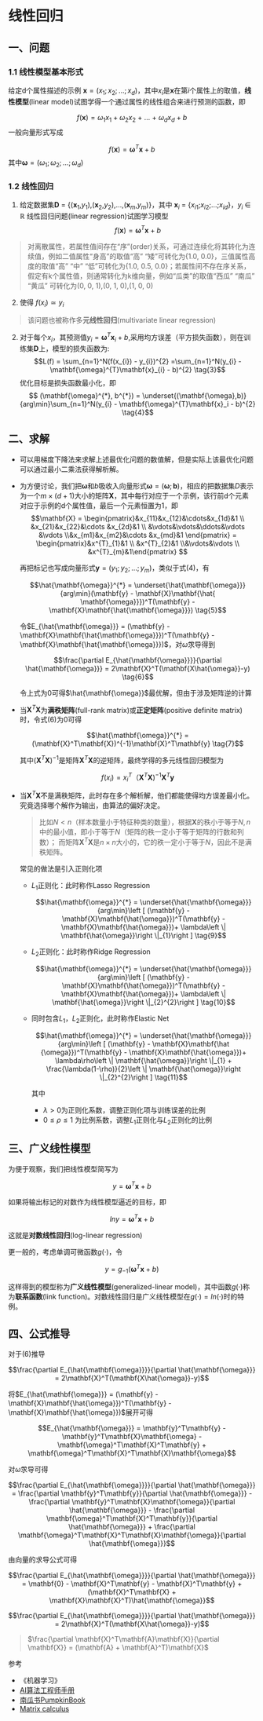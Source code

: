 # 线性回归

## 一、问题

### 1.1 **线性模型基本形式**

 给定d个属性描述的示例 $\mathbf{x} = (x_{1};x_{2};...;x_{d})$，其中$x_{i}$是$\mathbf{x}$在第$i$个属性上的取值，**线性模型**(linear model)试图学得一个通过属性的线性组合来进行预测的函数，即

$$f(\mathbf{x}) = \omega_{1}x_{1} + \omega_{2}x_{2}\ +\ ...\ + \ \omega_{d}x_{d} + b \tag{1}$$
一般向量形式写成

$$f(\mathbf{x}) = \mathbf{\omega}^{T}\mathbf{x} + b \tag{2}$$
其中$\mathbf{\omega} = (\omega_{1};\omega_{2};...;\omega_{d})$

### 1.2 **线性回归**

1. 给定数据集$\mathbf{D}$ = {($\mathbf{x}_{1}$,$y_{1}$),($\mathbf{x}_{2}$,$y_{2}$),...,($\mathbf{x}_{m}$,$y_{m}$)}，其中 $\mathbf{x}_{i}$ = {$x_{i1}$;$x_{i2}$;...;$x_{id}$}，$y_{i}$ $\in$ $\mathbb{R}$
   线性回归问题(linear regression)试图学习模型
   $$f(\mathbf{x}) = \mathbf{\omega}^{T}\mathbf{x} + b$$
> 对离散属性，若属性值间存在“序”(order)关系，可通过连续化将其转化为连续值，例如二值属性“身高”的取值“高” “矮”可转化为{1.0, 0.0}，三值属性高度的取值“高” “中” “低”可转化为{1.0, 0.5, 0.0}；若属性间不存在序关系，假定有k个属性值，则通常转化为k维向量，例如“瓜类”的取值“西瓜” “南瓜” “黄瓜” 可转化为(0, 0, 1),(0, 1, 0),(1, 0, 0)
2. 使得$\ f(x_{i}) \simeq y_{i}$

> 该问题也被称作多**元线性回归**(multivariate linear regression)

2. 对于每个$x_{i}$，其预测值$y_{i} = \mathbf{\omega}^{T}\mathbf{x}_{i} + b$,采用均方误差（平方损失函数），则在训练集$\mathbf{D}$上，模型的损失函数为:
   $$L(f) = \sum_{n=1}^N(f(x_{i}) - y_{i})^{2} =\sum_{n=1}^N(y_{i} - \mathbf{\omega}^{T}\mathbf{x}_{i} - b)^{2} \tag{3}$$
   优化目标是损失函数最小化，即
   $$ (\mathbf{\omega}^{*}, b^{*}) = \underset{(\mathbf{\omega},b)}{arg\min}\sum_{n=1}^N(y_{i} - \mathbf{\omega}^{T}\mathbf{x}_i - b)^{2} \tag{4}$$

## 二、求解

- 可以用梯度下降法来求解上述最优化问题的数值解，但是实际上该最优化问题可以通过最小二乘法获得解析解。

- 为方便讨论，我们把$\mathbf{\omega}$和$b$吸收入向量形式$\mathbf{\omega} = (\mathbf{\omega};\mathbf{b})$，相应的把数据集$D$表示为一个$m\times(d+1)$大小的矩阵$\mathbf{X}$，其中每行对应于一个示例，该行前d个元素对应于示例的d个属性值，最后一个元素恒置为1，即$$\mathbf{X} =  \begin{pmatrix}&x_{11}&x_{12}&\cdots&x_{1d}&1 \\ &x_{21}&x_{22}&\cdots &x_{2d}&1 \\ &\vdots&\vdots&\ddots&\vdots  &\vdots \\&x_{m1}&x_{m2}&\cdots &x_{md}&1 \end{pmatrix} =  \begin{pmatrix}&x^{T}_{1}&1 \\ &x^{T}_{2}&1 \\&\vdots&\vdots \\ &x^{T}_{m}&1\end{pmatrix} $$

  再把标记也写成向量形式$\mathbf{y} = (y_{1};y_{2};…;y_{m})$，类似于式(4)，有

  $$\hat{\mathbf{\omega}}^{*} = \underset{\hat{\mathbf{\omega}}}{arg\min}(\mathbf{y} - \mathbf{X}\mathbf{\hat{ \mathbf{\omega}}})^T(\mathbf{y} - \mathbf{X}\mathbf{\hat{\mathbf{\omega}}}) \tag{5}$$

  令$E_{\hat{\mathbf{\omega}}} = (\mathbf{y} - \mathbf{X}\mathbf{\hat{\mathbf{\omega}}})^T(\mathbf{y} - \mathbf{X}\mathbf{\hat{\mathbf{\omega}}})$，对$\hat{\omega}$求导得到

  $$\frac{\partial E_{\hat{\mathbf{\omega}}}}{\partial \hat{\mathbf{\omega}}} = 2\mathbf{X}^T(\mathbf{X\hat{\omega}}-y) \tag{6}$$

  令上式为0可得$\hat{\mathbf{\omega}}$最优解，但由于涉及矩阵逆的计算

- 当$\mathbf{X}^T\mathbf{X}$为**满秩矩阵**(full-rank matrix)或**正定矩阵**(positive definite matrix)时，令式(6)为0可得

  $$\hat{\mathbf{\omega}}^{*} = (\mathbf{X}^T\mathbf{X})^{-1}\mathbf{X}^T\mathbf{y} \tag{7}$$

  其中$(\mathbf{X}^T\mathbf{X})^{-1}$是矩阵$\mathbf{X}^T\mathbf{X}$的逆矩阵，最终学得的多元线性回归模型为

  $$f(x_{i}) = x_{i}^T（\mathbf{X}^T\mathbf{X})^{-1}\mathbf{X}^T\mathbf{y} \tag{8}$$

- 当$\mathbf{X}^T\mathbf{X}$不是满秩矩阵，此时存在多个解析解，他们都能使得均方误差最小化。究竟选择哪个解作为输出，由算法的偏好决定。

  > 比如$N < n$（样本数量小于特征种类的数量），根据$\mathbf{X}$的秩小于等于$N,n$中的最小值，即小于等于$N$（矩阵的秩一定小于等于矩阵的行数和列数）； 而矩阵$\mathbf{X}^T\mathbf{X}$是$n\times n$大小的，它的秩一定小于等于$N$，因此不是满秩矩阵。

  常见的做法是引入正则化项

  - $L_{1}$正则化：此时称作Lasso Regression

    $$\hat{\mathbf{\omega}}^{*} = \underset{\hat{\mathbf{\omega}}}{arg\min}\left [ (\mathbf{y} - \mathbf{X}\mathbf{\hat{\omega}})^T(\mathbf{y} - \mathbf{X}\mathbf{\hat{\omega}})+ \lambda\left \|  \mathbf{\hat{\omega}}\right \|_{1}\right ] \tag{9}$$

  - $L_{2}$正则化：此时称作Ridge Regression

    $$\hat{\mathbf{\omega}}^{*} = \underset{\hat{\mathbf{\omega}}}{arg\min}\left [ (\mathbf{y} - \mathbf{X}\mathbf{\hat{\omega}})^T(\mathbf{y} - \mathbf{X}\mathbf{\hat{\omega}})+ \lambda\left \|  \mathbf{\hat{\omega}}\right \|_{2}^{2}\right ] \tag{10}$$

  - 同时包含$L_{1}$，$L_{2}$正则化，此时称作Elastic Net

    $$\hat{\mathbf{\omega}}^{*} = \underset{\hat{\mathbf{\omega}}}{arg\min}\left [ (\mathbf{y} - \mathbf{X}\mathbf{\hat  {\omega}})^T(\mathbf{y} - \mathbf{X}\mathbf{\hat{\omega}})+ \lambda\rho\left \|  \mathbf{\hat{\omega}}\right \|_{1} + \frac{\lambda(1-\rho)}{2}\left \|  \mathbf{\hat{\omega}}\right \|_{2}^{2}\right ] \tag{11}$$

    其中

    - $\lambda > 0$为正则化系数，调整正则化项与训练误差的比例
    - $0\leqslant\rho\leqslant1$ 为比例系数，调整$L_{1}$正则化与$L_{2}$正则化的比例

## 三、广义线性模型

为便于观察，我们把线性模型简写为

$$y = \mathbf{\omega}^{T}\mathbf{x} + b \tag{12}$$

如果将输出标记的对数作为线性模型逼近的目标，即

$$lny = \mathbf{\omega}^{T}\mathbf{x} + b \tag{13}$$

这就是**对数线性回归**(log-linear regression)

更一般的，考虑单调可微函数$g(·)$，令

$$y = g_{-1}(\mathbf{\omega}^{T}\mathbf{x} + b) \tag{14}$$

这样得到的模型称为**广义线性模型**(generalized-linear model)，其中函数$g(·)$称为**联系函数**(link function)。对数线性回归是广义线性模型在$g(·) = ln(·)$时的特例。

## 四、公式推导

对于(6)推导

$$\frac{\partial E_{\hat{\mathbf{\omega}}}}{\partial \hat{\mathbf{\omega}}} = 2\mathbf{X}^T(\mathbf{X\hat{\omega}}-y)$$

将$E_{\hat{\mathbf{\omega}}} = (\mathbf{y} - \mathbf{X}\mathbf{\hat{\omega}})^T(\mathbf{y} - \mathbf{X}\mathbf{\hat{\omega}})$展开可得

$$E_{\hat{\mathbf{\omega}}} = \mathbf{y}^T\mathbf{y} - \mathbf{y}^T\mathbf{X}\mathbf{\omega} - \mathbf{\omega}^T\mathbf{X}^T\mathbf{y} + \mathbf{\omega}^T\mathbf{X}^T\mathbf{X}\mathbf{\omega}$$

对$\hat{\omega}$求导可得

$$\frac{\partial E_{\hat{\mathbf{\omega}}}}{\partial \hat{\mathbf{\omega}}} = \frac{\partial  \mathbf{y}^T\mathbf{y}}{\partial \hat{\mathbf{\omega}}} - \frac{\partial \mathbf{y}^T\mathbf{X}\mathbf{\omega}}{\partial \hat{\mathbf{\omega}}} - \frac{\partial \mathbf{\omega}^T\mathbf{X}^T\mathbf{y}}{\partial \hat{\mathbf{\omega}}} + \frac{\partial \mathbf{\omega}^T\mathbf{X}^T\mathbf{X}\mathbf{\omega}}{\partial \hat{\mathbf{\omega}}}$$

由向量的求导公式可得

$$\frac{\partial E_{\hat{\mathbf{\omega}}}}{\partial \hat{\mathbf{\omega}}} = \mathbf{0} - \mathbf{X}^T\mathbf{y} - \mathbf{X}^T\mathbf{y} + (\mathbf{X}^T\mathbf{X} + \mathbf{X}\mathbf{X}^T)\hat{\mathbf{\omega}}$$

$$\frac{\partial E_{\hat{\mathbf{\omega}}}}{\partial \hat{\mathbf{\omega}}} = 2\mathbf{X}^T(\mathbf{X\hat{\omega}}-y)$$

> $\frac{\partial \mathbf{X}^T\mathbf{A}\mathbf{X}}{\partial \mathbf{X}} = (\mathbf{A} + \mathbf{A}^T)\mathbf{X}$

参考

- 《机器学习》
- [AI算法工程师手册](<http://www.huaxiaozhuan.com/%E7%BB%9F%E8%AE%A1%E5%AD%A6%E4%B9%A0/chapters/1_linear.html>)
- [南瓜书PumpkinBook](<https://datawhalechina.github.io/pumpkin-book/#/chapter3/chapter3>)
- [Matrix calculus](<https://en.wikipedia.org/wiki/Matrix_calculus#Scalar-by-vector_identities>)